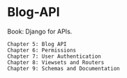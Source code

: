# Blog-API
Book: Django for APIs.  

	Chapter 5: Blog API  
	Chapter 6: Permissions  
	Chapter 7: User Authentication  
	Chapter 8: Viewsets and Routers  
	Chapter 9: Schemas and Documentation  

